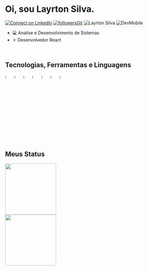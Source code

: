 # Oi, sou Layrton Silva.

[![Connect on LinkedIn](https://img.shields.io/badge/--linkedin?label=LinkedIn&logo=LinkedIn&style=social)](https://www.linkedin.com/in/layrtonz/)
[![followersGit](https://img.shields.io/github/followers/layrtonz?style=social)](https://github.com/layrtonz)
<img src="https://komarev.com/ghpvc/?username=layrtonz&label=Visitantes&color=0e75b6&style=social" alt="Layrton Silva" />
![DevMobile](https://img.shields.io/badge/Desenvolvedor-Python-Red)


- 💻 Analise e Desenvolvimento de Sistemas
- ⚛️ Desenvolvedor React
  

<br/>
 
## Tecnologias, Ferramentas e Linguagens

<div style="display: inline_block">
 <img width="5%" src="https://www.vectorlogo.zone/logos/w3_html5/w3_html5-icon.svg">
 <img width="5%" src="https://www.vectorlogo.zone/logos/w3_css/w3_css-icon.svg">
 <img width="5%" src="https://www.vectorlogo.zone/logos/javascript/javascript-icon.svg">
 <img width="5%" src="https://www.vectorlogo.zone/logos/nodejs/nodejs-icon.svg">
 <img width="5%" src="https://www.vectorlogo.zone/logos/reactjs/reactjs-icon.svg">
 <img width="5%" src="https://www.vectorlogo.zone/logos/python/python-icon.svg">
 <img width="5%" src="https://www.vectorlogo.zone/logos/postgresql/postgresql-icon.svg">
 

 
 
</div><br/>

## Meus Status
<div align="left">
<img height="165em" src="https://github-readme-stats.vercel.app/api/top-langs/?username=layrtonz&exclude_repo=KNN-Image-Classification&show_icons=true&hide_border=true&layout=compact&langs_count=8&theme=dark"/>	
<br>
<img height="165em" src="https://github-readme-stats.vercel.app/api?username=layrtonz&show_icons=true&hide_border=true&count_private=true&include_all_commits=true&theme=dark" />
</div><br>
